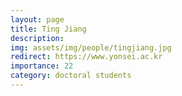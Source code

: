 ```yaml
---
layout: page
title: Ting Jiang
description:
img: assets/img/people/tingjiang.jpg
redirect: https://www.yonsei.ac.kr
importance: 22
category: doctoral students
---
```


